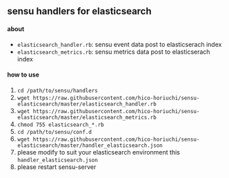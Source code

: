 ## sensu handlers for elasticsearch

#### about

 - `elasticsearch_handler.rb`: sensu event data post to elasticserach index
 - `elasticsearch_metrics.rb`: sensu metrics data post to elasticserach index

#### how to use

 1. `cd /path/to/sensu/handlers`
 2. `wget https://raw.githubusercontent.com/hico-horiuchi/sensu-elasticsearch/master/elasticsearch_handler.rb`
 3. `wget https://raw.githubusercontent.com/hico-horiuchi/sensu-elasticsearch/master/elasticsearch_metrics.rb`
 4. `chmod 755 elasticsearch_*.rb`
 5. `cd /path/to/sensu/conf.d`
 6. `wget https://raw.githubusercontent.com/hico-horiuchi/sensu-elasticsearch/master/handler_elasticsearch.json`
 7. please modify to suit your elasticsearch environment this `handler_elasticsearch.json`
 8. please restart sensu-server
